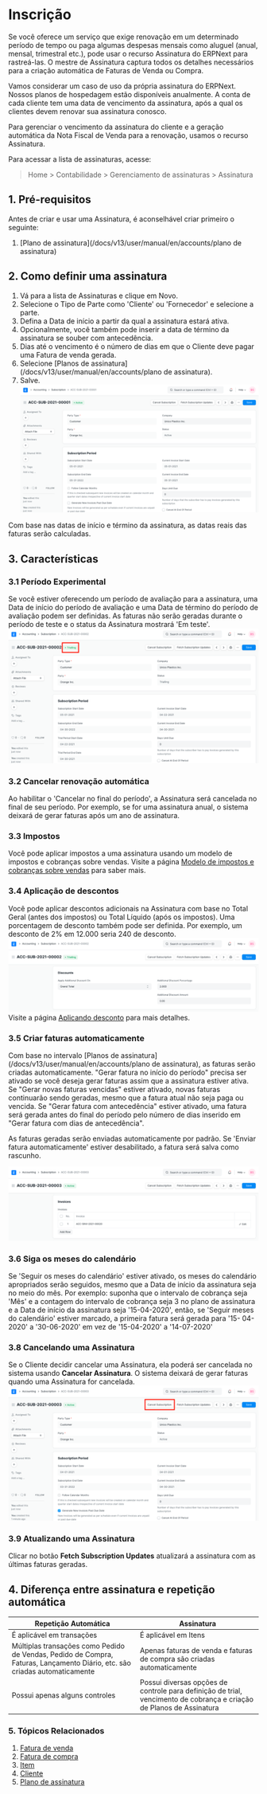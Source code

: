 # Inscrição


Se você oferece um serviço que exige renovação em um determinado período de tempo ou paga algumas despesas mensais como aluguel (anual, mensal, trimestral etc.), pode usar o recurso Assinatura do ERPNext para rastreá-las. O mestre de Assinatura captura todos os detalhes necessários para a criação automática de Faturas de Venda ou Compra.


Vamos considerar um caso de uso da própria assinatura do ERPNext. Nossos planos de hospedagem estão disponíveis anualmente. A conta de cada cliente tem uma data de vencimento da assinatura, após a qual os clientes devem renovar sua assinatura conosco.


Para gerenciar o vencimento da assinatura do cliente e a geração automática da Nota Fiscal de Venda para a renovação, usamos o recurso Assinatura.


Para acessar a lista de assinaturas, acesse:



>
> Home > Contabilidade > Gerenciamento de assinaturas > Assinatura
>
>
>


## 1. Pré-requisitos


Antes de criar e usar uma Assinatura, é aconselhável criar primeiro o seguinte:


1. [Plano de assinatura](/docs/v13/user/manual/en/accounts/plano de assinatura)


## 2. Como definir uma assinatura


1. Vá para a lista de Assinaturas e clique em Novo.
2. Selecione o Tipo de Parte como 'Cliente' ou 'Fornecedor' e selecione a parte.
3. Defina a Data de início a partir da qual a assinatura estará ativa.
4. Opcionalmente, você também pode inserir a data de término da assinatura se souber com antecedência.
5. Dias até o vencimento é o número de dias em que o Cliente deve pagar uma Fatura de venda gerada.
6. Selecione [Planos de assinatura](/docs/v13/user/manual/en/accounts/plano de assinatura).
7. Salve.
![Assinatura](/files/subscription.png)


Com base nas datas de início e término da assinatura, as datas reais das faturas serão calculadas.


## 3. Características


### 3.1 Período Experimental


Se você estiver oferecendo um período de avaliação para a assinatura, uma Data de início do período de avaliação e uma Data de término do período de avaliação podem ser definidas. As faturas não serão geradas durante o período de teste e o status da Assinatura mostrará 'Em teste'.
![Avaliação de assinatura](/files/subscription-trial.png)


### 3.2 Cancelar renovação automática


Ao habilitar o 'Cancelar no final do período', a Assinatura será cancelada no final de seu período. Por exemplo, se for uma assinatura anual, o sistema deixará de gerar faturas após um ano de assinatura.


### 3.3 Impostos


Você pode aplicar impostos a uma assinatura usando um modelo de impostos e cobranças sobre vendas. Visite a página [Modelo de impostos e cobranças sobre vendas](/docs/v13/user/manual/en/selling/sales-taxes-and-charges-template) para saber mais.


### 3.4 Aplicação de descontos


Você pode aplicar descontos adicionais na Assinatura com base no Total Geral (antes dos impostos) ou Total Líquido (após os impostos). Uma porcentagem de desconto também pode ser definida. Por exemplo, um desconto de 2% em 12.000 seria 240 de desconto.
 ![Desconto na assinatura](/files/subscription-discount.png)
Visite a página [Aplicando desconto](/docs/v13/user/manual/en/selling/articles/applying-discount) para mais detalhes.


### 3.5 Criar faturas automaticamente


Com base no intervalo [Planos de assinatura](/docs/v13/user/manual/en/accounts/plano de assinatura), as faturas serão criadas automaticamente. "Gerar fatura no início do período" precisa ser ativado se você deseja gerar faturas assim que a assinatura estiver ativa. Se "Gerar novas faturas vencidas" estiver ativado, novas faturas continuarão sendo geradas, mesmo que a fatura atual não seja paga ou vencida. Se "Gerar fatura com antecedência" estiver ativado, uma fatura será gerada antes do final do período pelo número de dias inserido em "Gerar fatura com dias de antecedência".


As faturas geradas serão enviadas automaticamente por padrão. Se 'Enviar fatura automaticamente' estiver desabilitado, a fatura será salva como rascunho.


![Faturas de assinatura](/files/subscription-invoices.png)


### 3.6 Siga os meses do calendário


Se 'Seguir os meses do calendário' estiver ativado, os meses do calendário apropriados serão seguidos, mesmo que a Data de início da assinatura seja no meio do mês. Por exemplo: suponha que o intervalo de cobrança seja 'Mês' e a contagem do intervalo de cobrança seja 3 no plano de assinatura e a Data de início da assinatura seja '15-04-2020', então, se 'Seguir meses do calendário' estiver marcado, a primeira fatura será gerada para '15- 04-2020' a '30-06-2020' em vez de '15-04-2020' a '14-07-2020'


### 3.8 Cancelando uma Assinatura


Se o Cliente decidir cancelar uma Assinatura, ela poderá ser cancelada no sistema usando **Cancelar Assinatura**. O sistema deixará de gerar faturas quando uma Assinatura for cancelada.
 ![Cancelamento de assinatura](/files/subscription-cancel.png)


### 3.9 Atualizando uma Assinatura


Clicar no botão **Fetch Subscription Updates** atualizará a assinatura com as últimas faturas geradas.


## 4. Diferença entre assinatura e repetição automática




| Repetição Automática | Assinatura |
| --- | --- |
| É aplicável em transações | É aplicável em Itens |
| Múltiplas transações como Pedido de Vendas, Pedido de Compra, Faturas, Lançamento Diário, etc. são criadas automaticamente | Apenas faturas de venda e faturas de compra são criadas automaticamente |
| Possui apenas alguns controles | Possui diversas opções de controle para definição de trial, vencimento de cobrança e criação de Planos de Assinatura |


### 5. Tópicos Relacionados


1. [Fatura de venda](/docs/v13/user/manual/en/accounts/fatura-de-venda)
2. [Fatura de compra](/docs/v13/user/manual/en/accounts/purchase-invoice)
3. [Item](/docs/v13/user/manual/en/stock/item)
4. [Cliente](/docs/v13/user/manual/en/CRM/cliente)
5. [Plano de assinatura](/docs/v13/user/manual/en/accounts/subscription-plan)